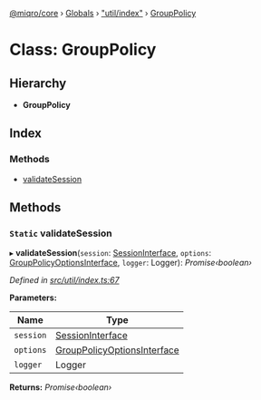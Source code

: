 [@miqro/core](../README.md) › [Globals](../globals.md) › ["util/index"](../modules/_util_index_.md) › [GroupPolicy](_util_index_.grouppolicy.md)

# Class: GroupPolicy

## Hierarchy

* **GroupPolicy**

## Index

### Methods

* [validateSession](_util_index_.grouppolicy.md#static-validatesession)

## Methods

### `Static` validateSession

▸ **validateSession**(`session`: [SessionInterface](../interfaces/_service_common_index_.sessioninterface.md), `options`: [GroupPolicyOptionsInterface](../interfaces/_util_index_.grouppolicyoptionsinterface.md), `logger`: Logger): *Promise‹boolean›*

*Defined in [src/util/index.ts:67](https://github.com/claukers/miqro-core/blob/c1853a2/src/util/index.ts#L67)*

**Parameters:**

Name | Type |
------ | ------ |
`session` | [SessionInterface](../interfaces/_service_common_index_.sessioninterface.md) |
`options` | [GroupPolicyOptionsInterface](../interfaces/_util_index_.grouppolicyoptionsinterface.md) |
`logger` | Logger |

**Returns:** *Promise‹boolean›*
